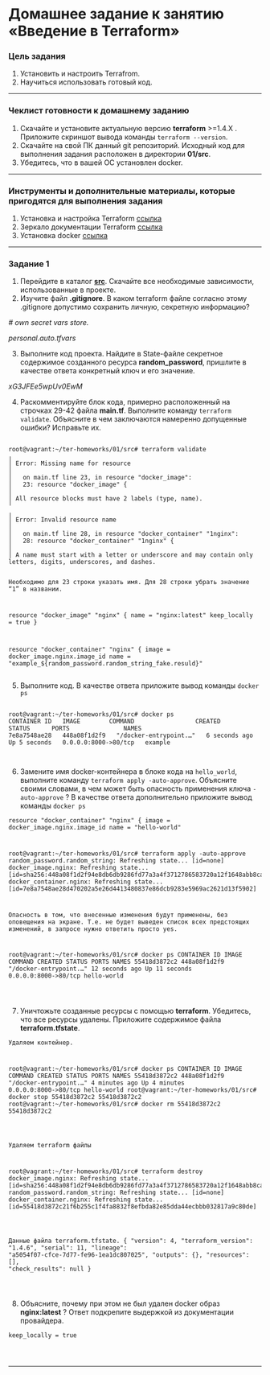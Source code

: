 # Домашнее задание к занятию «Введение в Terraform»

### Цель задания

1. Установить и настроить Terrafrom.
2. Научиться использовать готовый код.

------

### Чеклист готовности к домашнему заданию

1. Скачайте и установите актуальную версию **terraform** >=1.4.X . Приложите скриншот вывода команды ```terraform --version```.
2. Скачайте на свой ПК данный git репозиторий. Исходный код для выполнения задания расположен в директории **01/src**.
3. Убедитесь, что в вашей ОС установлен docker.

------

### Инструменты и дополнительные материалы, которые пригодятся для выполнения задания

1. Установка и настройка Terraform  [ссылка](https://cloud.yandex.ru/docs/tutorials/infrastructure-management/terraform-quickstart#from-yc-mirror)
2. Зеркало документации Terraform  [ссылка](https://registry.tfpla.net/browse/providers) 
3. Установка docker [ссылка](https://docs.docker.com/engine/install/ubuntu/) 
------

### Задание 1

1. Перейдите в каталог [**src**](https://github.com/netology-code/ter-homeworks/tree/main/01/src). Скачайте все необходимые зависимости, использованные в проекте. 
2. Изучите файл **.gitignore**. В каком terraform файле согласно этому .gitignore допустимо сохранить личную, секретную информацию?



*# own secret vars store.*
  
*personal.auto.tfvars*

  
 
  
3. Выполните код проекта. Найдите  в State-файле секретное содержимое созданного ресурса **random_password**, пришлите в качестве ответа конкретный ключ и его значение.


  
 *xG3JFEe5wpUv0EwM* 
  
  

4. Раскомментируйте блок кода, примерно расположенный на строчках 29-42 файла **main.tf**.
Выполните команду ```terraform validate```. Объясните в чем заключаются намеренно допущенные ошибки? Исправьте их.

</p>
<pre><code>
root@vagrant:~/ter-homeworks/01/src# terraform validate
╷
│ Error: Missing name for resource
│
│   on main.tf line 23, in resource "docker_image":
│   23: resource "docker_image" {
│
│ All resource blocks must have 2 labels (type, name).
╵
╷
│ Error: Invalid resource name
│
│   on main.tf line 28, in resource "docker_container" "1nginx":
│   28: resource "docker_container" "1nginx" {
│
│ A name must start with a letter or underscore and may contain only letters, digits, underscores, and dashes.

Необходимо для 23 строки указать имя.
Для 28 строки убрать значение “1” в названии.

resource "docker_image" "nginx" {
  name     	= "nginx:latest"
  keep_locally = true
}

resource "docker_container" "nginx" {
  image = docker_image.nginx.image_id
  name  = "example_${random_password.random_string_fake.resuld}"
</code></pre>



5. Выполните код. В качестве ответа приложите вывод команды ```docker ps```

</p>
<pre><code>
root@vagrant:~/ter-homeworks/01/src# docker ps
CONTAINER ID   IMAGE      	COMMAND              	CREATED     	STATUS     	PORTS              	NAMES
7e8a7548ae28   448a08f1d2f9   "/docker-entrypoint.…"   6 seconds ago   Up 5 seconds   0.0.0.0:8000->80/tcp   example



</code></pre>



  
6. Замените имя docker-контейнера в блоке кода на ```hello_world```, выполните команду ```terraform apply -auto-approve```.
Объясните своими словами, в чем может быть опасность применения ключа  ```-auto-approve``` ? В качестве ответа дополнительно приложите вывод команды ```docker ps```

</p>
<pre><code

resource "docker_container" "nginx" {
  image = docker_image.nginx.image_id
  name  = "hello-world"


root@vagrant:~/ter-homeworks/01/src# terraform apply -auto-approve
random_password.random_string: Refreshing state... [id=none]
docker_image.nginx: Refreshing state... [id=sha256:448a08f1d2f94e8db6db9286fd77a3a4f3712786583720a12f1648abb8cace25nginx:latest]
docker_container.nginx: Refreshing state... [id=7e8a7548ae28d470202a5e26d4413480837e86dcb9283e5969ac2621d13f5902]



Опасность в том, что внесенные изменения будут применены, без оповещения на экране. Т.е. не будет выведен список всех предстоящих изменений, в запросе  нужно ответить просто  yes.



root@vagrant:~/ter-homeworks/01/src# docker ps
CONTAINER ID   IMAGE      	COMMAND              	CREATED      	STATUS      	PORTS              	NAMES
55418d3872c2   448a08f1d2f9   "/docker-entrypoint.…"   12 seconds ago   Up 11 seconds   0.0.0.0:8000->80/tcp   hello-world


</code></pre>

7. Уничтожьте созданные ресурсы с помощью **terraform**. Убедитесь, что все ресурсы удалены. Приложите содержимое файла **terraform.tfstate**. 

</p>
<pre><code

Удаляем контейнер.

root@vagrant:~/ter-homeworks/01/src# docker ps
CONTAINER ID   IMAGE      	COMMAND              	CREATED     	STATUS     	PORTS              	NAMES
55418d3872c2   448a08f1d2f9   "/docker-entrypoint.…"   4 minutes ago   Up 4 minutes   0.0.0.0:8000->80/tcp   hello-world
root@vagrant:~/ter-homeworks/01/src# docker stop 55418d3872c2
55418d3872c2
root@vagrant:~/ter-homeworks/01/src# docker rm 55418d3872c2
55418d3872c2


</code></pre>

</p>
<pre><code

Удаляем terraform файлы

root@vagrant:~/ter-homeworks/01/src# terraform destroy
docker_image.nginx: Refreshing state... [id=sha256:448a08f1d2f94e8db6db9286fd77a3a4f3712786583720a12f1648abb8cace25nginx:latest]
random_password.random_string: Refreshing state... [id=none]
docker_container.nginx: Refreshing state... [id=55418d3872c21f6b255c1f4fa8832f8efbda82e85dda44ecbbb032817a9c80de]


</code></pre>

</p>
<pre><code

Данные файла terraform.tfstate.
{
  "version": 4,
  "terraform_version": "1.4.6",
  "serial": 11,
  "lineage": "a5054f07-cfce-7d77-fe96-1ea1dc807025",
  "outputs": {},
  "resources": [],
  "check_results": null
}


</code></pre>


8. Объясните, почему при этом не был удален docker образ **nginx:latest** ? Ответ подкрепите выдержкой из документации провайдера.

</p>
<pre><code

keep_locally = true



</code></pre>




------
